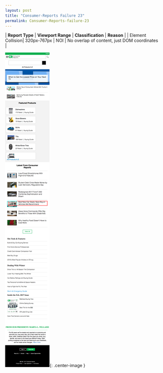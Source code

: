```yaml
---
layout: post
title: "Consumer-Reports Failure 23"
permalink: Consumer-Reports-failure-23
---
```

| **Report Type** | **Viewport Range** | **Classification** | **Reason** |
| Element Collision| 320px-767px | NOI | No overlap of content, just DOM coordinates | 

![Screenshot of the fault](assets/images/Consumer-Reports/fault23/overlapWidth543.png){: .center-image }